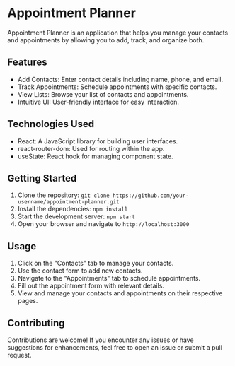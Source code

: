 # Appointment Planner

Appointment Planner is an application that helps you manage your contacts and appointments by allowing you to add, track, and organize both.

## Features

- Add Contacts: Enter contact details including name, phone, and email.
- Track Appointments: Schedule appointments with specific contacts.
- View Lists: Browse your list of contacts and appointments.
- Intuitive UI: User-friendly interface for easy interaction.

## Technologies Used

- React: A JavaScript library for building user interfaces.
- react-router-dom: Used for routing within the app.
- useState: React hook for managing component state.
## Getting Started

1. Clone the repository: `git clone https://github.com/your-username/appointment-planner.git`
2. Install the dependencies: `npm install`
3. Start the development server: `npm start`
4. Open your browser and navigate to `http://localhost:3000`

## Usage

1. Click on the "Contacts" tab to manage your contacts.
2. Use the contact form to add new contacts.
3. Navigate to the "Appointments" tab to schedule appointments.
4. Fill out the appointment form with relevant details.
5. View and manage your contacts and appointments on their respective pages.

## Contributing

Contributions are welcome! If you encounter any issues or have suggestions for enhancements, feel free to open an issue or submit a pull request.

